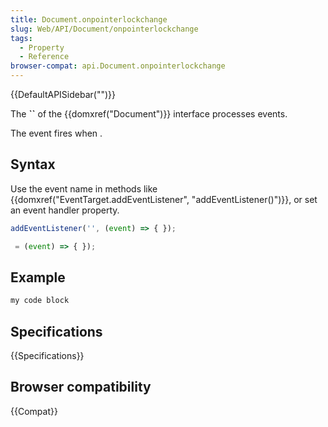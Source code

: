 ```yaml
---
title: Document.onpointerlockchange
slug: Web/API/Document/onpointerlockchange
tags:
  - Property
  - Reference
browser-compat: api.Document.onpointerlockchange
---
```

{{DefaultAPISidebar("")}}

The **``** of the {{domxref("Document")}} interface processes  events.

The  event fires when .

## Syntax

Use the event name in methods like {{domxref("EventTarget.addEventListener", "addEventListener()")}}, or set an event handler property.

```js
addEventListener('', (event) => { });

 = (event) => { });
```

## Example

```js
my code block
```

## Specifications

{{Specifications}}

## Browser compatibility

{{Compat}}

